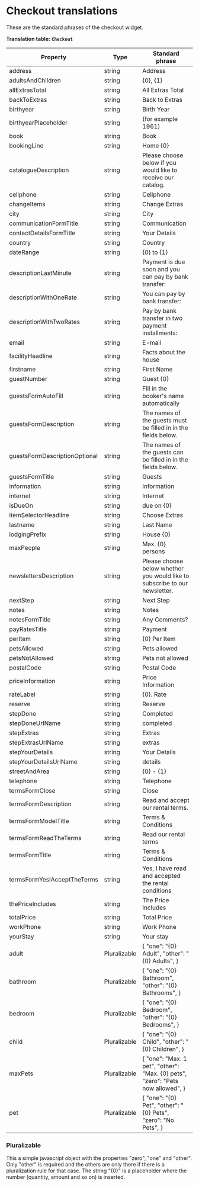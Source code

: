# Checkout translations

These are the standard phrases of the checkout widget.

**Translation table: ```Checkout```**

| Property | Type | Standard phrase |
|----------|------|-----------------|
| address | string | Address |
| adultsAndChildren | string | {0}, {1} |
| allExtrasTotal | string | All Extras Total |
| backToExtras | string | Back to Extras |
| birthyear | string | Birth Year |
| birthyearPlaceholder | string | (for example 1961) |
| book | string | Book |
| bookingLine | string | Home {0} |
| catalogueDescription | string | Please choose below if you would like to receive our catalog. |
| cellphone | string | Cellphone |
| changeItems | string | Change Extras |
| city | string | City |
| communicationFormTitle | string | Communication |
| contactDetailsFormTitle | string | Your Details |
| country | string | Country |
| dateRange | string | {0} to {1} |
| descriptionLastMinute | string | Payment is due soon and you can pay by bank transfer: |
| descriptionWithOneRate | string | You can pay by bank transfer: |
| descriptionWithTwoRates | string | Pay by bank transfer in two payment installments: |
| email | string | E-mail |
| facilityHeadline | string | Facts about the house |
| firstname | string | First Name |
| guestNumber | string | Guest {0} |
| guestsFormAutoFill | string | Fill in the booker's name automatically |
| guestsFormDescription | string | The names of the guests must be filled in in the fields below. |
| guestsFormDescriptionOptional | string | The names of the guests can be filled in in the fields below. |
| guestsFormTitle | string | Guests |
| information | string | Information |
| internet | string | Internet |
| isDueOn | string | due on {0} |
| itemSelectorHeadline | string | Choose Extras |
| lastname | string | Last Name |
| lodgingPrefix | string | House {0} |
| maxPeople | string | Max. {0} persons |
| newslettersDescription | string | Please choose below whether you would like to subscribe to our newsletter. |
| nextStep | string | Next Step |
| notes | string | Notes |
| notesFormTitle | string | Any Comments? |
| payRatesTitle | string | Payment |
| perItem | string | {0} Per  Item |
| petsAllowed | string | Pets allowed |
| petsNotAllowed | string | Pets not allowed |
| postalCode | string | Postal Code |
| priceInformation | string | Price Information |
| rateLabel | string | {0}. Rate |
| reserve | string | Reserve |
| stepDone | string | Completed |
| stepDoneUrlName | string | completed |
| stepExtras | string | Extras |
| stepExtrasUrlName | string | extras |
| stepYourDetails | string | Your Details |
| stepYourDetailsUrlName | string | details |
| streetAndArea | string | {0} - {1} |
| telephone | string | Telephone |
| termsFormClose | string | Close |
| termsFormDescription | string | Read and accept our rental terms. |
| termsFormModelTitle | string | Terms & Conditions |
| termsFormReadTheTerms | string | Read our rental terms |
| termsFormTitle | string | Terms & Conditions |
| termsFormYesIAcceptTheTerms | string | Yes, I have read and accepted the rental conditions |
| thePriceIncludes | string | The Price Includes |
| totalPrice | string | Total Price |
| workPhone | string | Work Phone |
| yourStay | string | Your stay |
| adult | Pluralizable | { \"one\": \"{0} Adult\", \"other\": \"{0} Adults\",  } |
| bathroom | Pluralizable | { \"one\": \"{0} Bathroom\", \"other\": \"{0} Bathrooms\",  } |
| bedroom | Pluralizable | { \"one\": \"{0} Bedroom\", \"other\": \"{0} Bedrooms\",  } |
| child | Pluralizable | { \"one\": \"{0} Child\", \"other\": \"{0} Children\",  } |
| maxPets | Pluralizable | { \"one\": \"Max. 1 pet\", \"other\": \"Max. {0} pets\", \"zero\": \"Pets now allowed\",  } |
| pet | Pluralizable | { \"one\": \"{0} Pet\", \"other\": \"{0} Pets\", \"zero\": \"No Pets\",  } |

### **Pluralizable**

This a simple javascript object with the properties "zero", "one" and "other". Only "other" is required and the others are only there if there is a pluralization rule for that case. The string "{0}" is a placeholder where the number (quantity, amount and so on) is inserted.
